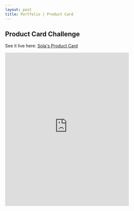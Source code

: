 ```yaml
---
layout: post
title: Portfolio | Product Card
---
```

<h2>Product Card Challenge</h2>

See it live here: <a href="https://sola-fairy.github.io/product-card/" target="new">Sola's Product Card</a>

<iframe src="https://sola-fairy.github.io/product-card/" title="Product Card" width="80%" height="500px" style="border:none;"></iframe>


